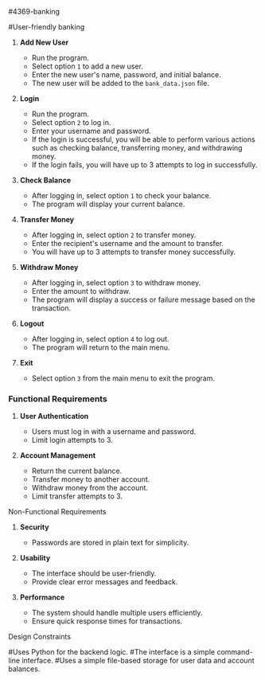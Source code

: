 #4369-banking 

#User-friendly banking

1. **Add New User**
   - Run the program.
   - Select option `1` to add a new user.
   - Enter the new user's name, password, and initial balance.
   - The new user will be added to the `bank_data.json` file.

2. **Login**
   - Run the program.
   - Select option `2` to log in.
   - Enter your username and password.
   - If the login is successful, you will be able to perform various actions such as checking balance, transferring money, and withdrawing money.
   - If the login fails, you will have up to 3 attempts to log in successfully.

3. **Check Balance**
   - After logging in, select option `1` to check your balance.
   - The program will display your current balance.

4. **Transfer Money**
   - After logging in, select option `2` to transfer money.
   - Enter the recipient's username and the amount to transfer.
   - You will have up to 3 attempts to transfer money successfully.

5. **Withdraw Money**
   - After logging in, select option `3` to withdraw money.
   - Enter the amount to withdraw.
   - The program will display a success or failure message based on the transaction.

6. **Logout**
   - After logging in, select option `4` to log out.
   - The program will return to the main menu.

7. **Exit**
   - Select option `3` from the main menu to exit the program.

### Functional Requirements

1. **User Authentication**
   - Users must log in with a username and password.
   - Limit login attempts to 3.

2. **Account Management**
   - Return the current balance.
   - Transfer money to another account.
   - Withdraw money from the account.
   - Limit transfer attempts to 3.

Non-Functional Requirements

1. **Security**
   - Passwords are stored in plain text for simplicity.

2. **Usability**
   - The interface should be user-friendly.
   - Provide clear error messages and feedback.

3. **Performance**
   - The system should handle multiple users efficiently.
   - Ensure quick response times for transactions.

Design Constraints

#Uses Python for the backend logic.
#The interface is a simple command-line interface.
#Uses a simple file-based storage for user data and account balances.
